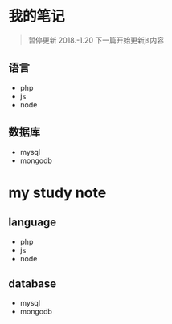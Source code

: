 # 我的笔记
> 暂停更新 2018.-1.20
> 下一篇开始更新js内容
## 语言
- php
- js
- node

## 数据库
- mysql
- mongodb


# my study note
## language
- php
- js
- node

## database
- mysql
- mongodb

 